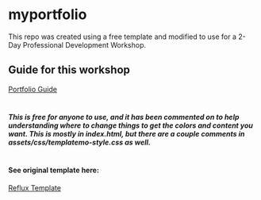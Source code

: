 # myportfolio
This repo was created using a free template and modified to use for a 2-Day Professional Development Workshop.

## Guide for this workshop
[Portfolio Guide](https://docs.google.com/document/d/1IMwP5A5bHQPZdoPRMGeD8wysCIZj_Q3bVJgDJyQaVEk/edit?usp=sharing)
#
#
##### This is free for anyone to use, and it has been commented on to help understanding where to change things to get the colors and content you want. This is mostly in index.html, but there are a couple comments in assets/css/templatemo-style.css as well. 
#
#
#### See original template here: 
[Reflux Template](https://templatemo.com/tm-531-reflux)

